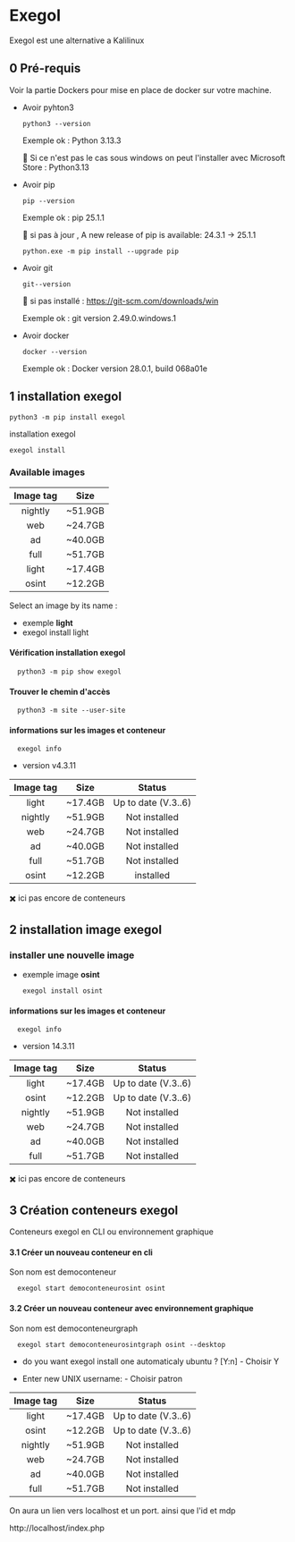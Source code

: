 # Exegol 
Exegol est une alternative a Kalilinux

## 0 Pré-requis
Voir la partie Dockers pour mise en place de docker sur votre machine.
- Avoir pyhton3

      python3 --version
  
  Exemple ok : Python 3.13.3

  🚩 Si ce n'est pas le cas sous windows on peut l'installer avec Microsoft Store : Python3.13

- Avoir pip

      pip --version
  
  Exemple ok : pip 25.1.1

   🚩 si pas à jour ,  A new release of pip is available: 24.3.1 -> 25.1.1

      python.exe -m pip install --upgrade pip

- Avoir git

      git--version

  🚩 si pas installé : https://git-scm.com/downloads/win
  
  Exemple ok : git version 2.49.0.windows.1

- Avoir docker

      docker --version
  
  Exemple ok : Docker version 28.0.1, build 068a01e


## 1 installation exegol
    python3 -m pip install exegol




installation exegol

    exegol install

### Available images

|    Image tag    |   Size |
 |:-:    |:-:    |
| nightly | ~51.9GB |
| web |  ~24.7GB |
| ad |  ~40.0GB |
|  full | ~51.7GB | 
|  light | ~17.4GB |
|   osint | ~12.2GB |

Select an image by its name : 
- exemple **light**
- exegol install light

#### Vérification installation exegol

      python3 -m pip show exegol
      
#### Trouver le chemin d'accès

      python3 -m site --user-site

#### informations sur les images et conteneur 

      exegol info

   * version v4.3.11


|    Image tag    |   Size | Status |
|:-:    |:-:    |:-:    |
|  light | ~17.4GB | Up to date (V.3..6) |
| nightly | ~51.9GB | Not installed |
| web |  ~24.7GB | Not installed |
| ad |  ~40.0GB | Not installed |
|  full | ~51.7GB | Not installed |
|   osint | ~12.2GB| installed |

✖️ ici pas encore de conteneurs



## 2 installation image exegol

### installer une nouvelle image
- exemple image **osint**
  
      exegol install osint

#### informations sur les images et conteneur 

      exegol info

   * version 14.3.11


|    Image tag    |   Size | Status |
|:-:    |:-:    |:-:    |
|  light | ~17.4GB | Up to date (V.3..6) |
|   osint | ~12.2GB| Up to date (V.3..6) |
| nightly | ~51.9GB | Not installed |
| web |  ~24.7GB | Not installed |
| ad |  ~40.0GB | Not installed |
|  full | ~51.7GB | Not installed |


✖️ ici pas encore de conteneurs

## 3 Création conteneurs exegol

Conteneurs exegol en CLI ou environnement graphique

#### 3.1 Créer un nouveau conteneur en cli

Son nom est democonteneur

      exegol start democonteneurosint osint

#### 3.2 Créer un nouveau conteneur avec environnement graphique

Son nom est democonteneurgraph

      exegol start democonteneurosintgraph osint --desktop

- do you want exegol install one automaticaly ubuntu ? [Y:n]
      - Choisir Y

- Enter new UNIX username:
      - Choisir patron


|    Image tag    |   Size | Status |
|:-:    |:-:    |:-:    |
|  light | ~17.4GB | Up to date (V.3..6) |
|   osint | ~12.2GB| Up to date (V.3..6) |
| nightly | ~51.9GB | Not installed |
| web |  ~24.7GB | Not installed |
| ad |  ~40.0GB | Not installed |
|  full | ~51.7GB | Not installed |



On aura un lien vers localhost et un port. ainsi que l'id et mdp

http://localhost/index.php

